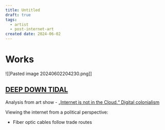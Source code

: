 ```yaml
---
title: Untitled
draft: true
tags:
  - artist
  - post-internet-art
created date: 2024-06-02
---
```

# Works
![[Pasted image 20240602204230.png]]
## [DEEP DOWN TIDAL](https://vimeo.com/248887185)

Analysis from art show - [„Internet is not in the Cloud.“ Digital colonialism](https://www.gwi-boell.de/en/2019/04/10/internet-not-cloud-digital-colonialism)

Viewing the internet from a political perspective:
- Fiber optic cables follow trade routes